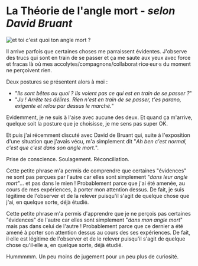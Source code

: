 # La Théorie de l'angle mort - *selon David Bruant*

![et toi c'est quoi ton angle mort ?](https://github.com/Julia-barbelane/reflexions/blob/master/photos/la-theorie-de-langle-mort.png)

Il arrive parfois que certaines choses me parraissent évidentes. J'observe des trucs qui sont en train de se passer et ça me saute aux yeux avec force et fracas là où mes accolytes/compagnons/collaborat·rice·eur·s du moment ne perçoivent rien. 

Deux postures se présentent alors à moi : 
- "*Ils sont bêtes ou quoi ? Ils voient pas ce qui est en train de se passer ?*"
- "*Ju ! Arrête tes délires. Rien n'est en train de se passer, t'es parano, exigente et relou par dessus le marché.*"

Evidemment, je ne suis à l'aise avec aucune des deux. Et quand ça m'arrive, quelque soit la posture que je choisisse, je me sens pas super OK. 

Et puis j'ai récemment discuté avec David de Bruant qui, suite à l'exposition d'une situation que j'avais vécu, m'a simplement dit "*Ah ben c'est normal, c'est que c'est dans son angle mort.*".

Prise de conscience. Soulagement. Réconciliation. 

Cette petite phrase m'a permis de comprendre que certaines "évidences" ne sont pas perçues par l'autre car elles sont simplement "*dans leur angle mort*"... et pas dans le mien ! Probablement parce que j'ai été amenée, au cours de mes expériences, à porter mon attention dessus. De fait, je suis légitime de l'observer et de la relever puisqu'il s'agit de quelque chose que j'ai, en quelque sorte, déjà étudié.

Cette petite phrase m'a permis d'apprendre que je ne perçois pas certaines "évidences" de l'autre car elles sont simplement "*dans mon angle mort*" mais pas dans celui de l'autre ! Probablement parce que ce dernier a été amené à porter son attention dessus au cours des ses expériences. De fait, il·elle est légitime de l'observer et de le relever puisqu'il s'agit de quelque chose qu'il·elle a, en quelque sorte, déjà étudié. 

Hummmmm. Un peu moins de jugement pour un peu plus de curiosité. 
